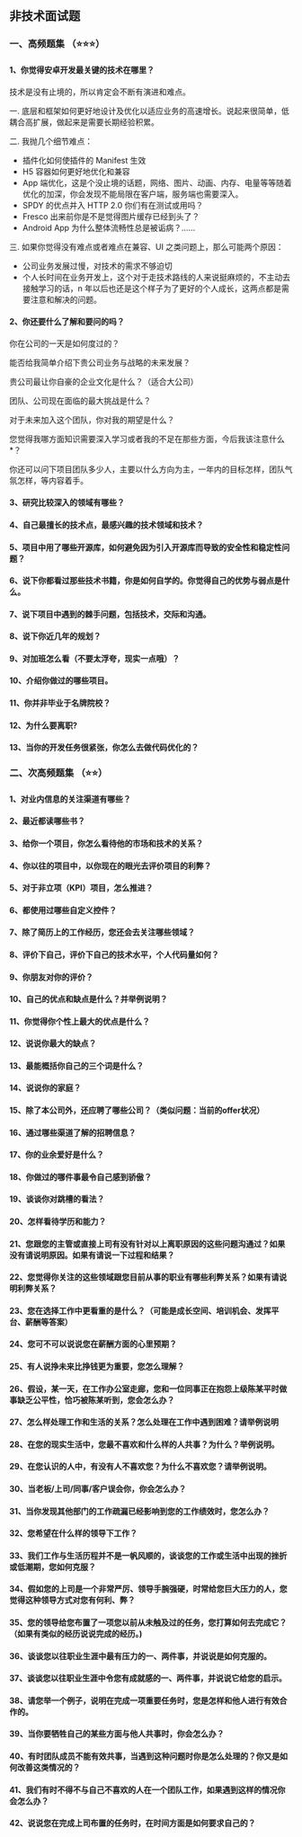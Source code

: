 ## 非技术面试题

### 一、高频题集 （⭐⭐⭐）

#### 1、你觉得安卓开发最关键的技术在哪里？

技术是没有止境的，所以肯定会不断有演进和难点。

一. 底层和框架如何更好地设计及优化以适应业务的高速增长。说起来很简单，低耦合高扩展，做起来是需要长期经验积累。

二. 我抛几个细节难点：

- 插件化如何使插件的 Manifest 生效
- H5 容器如何更好地优化和兼容
- App 端优化，这是个没止境的话题，网络、图片、动画、内存、电量等等随着优化的加深，你会发现不能局限在客户端，服务端也需要深入。
- SPDY 的优点并入 HTTP 2.0 你们有在测试或用吗？
- Fresco 出来前你是不是觉得图片缓存已经到头了？
- Android App 为什么整体流畅性总是被诟病？……

三. 如果你觉得没有难点或者难点在兼容、UI 之类问题上，那么可能两个原因：

- 公司业务发展过慢，对技术的需求不够迫切
- 个人长时间在业务开发上，这个对于走技术路线的人来说挺麻烦的，不主动去接触学习的话，n 年以后也还是这个样子为了更好的个人成长，这两点都是需要注意和解决的问题。

#### 2、你还要什么了解和要问的吗？

你在公司的一天是如何度过的？

能否给我简单介绍下贵公司业务与战略的未来发展？

贵公司最让你自豪的企业文化是什么？（适合大公司）

团队、公司现在面临的最大挑战是什么？

对于未来加入这个团队，你对我的期望是什么？

您觉得我哪方面知识需要深入学习或者我的不足在那些方面，今后我该注意什么*？

你还可以问下项目团队多少人，主要以什么方向为主，一年内的目标怎样，团队气氛怎样，等内容着手。

#### 3、研究比较深入的领域有哪些？

#### 4、自己最擅长的技术点，最感兴趣的技术领域和技术？

#### 5、项目中用了哪些开源库，如何避免因为引入开源库而导致的安全性和稳定性问题？

#### 6、说下你都看过那些技术书籍，你是如何自学的。你觉得自己的优势与弱点是什么。

#### 7、说下项目中遇到的棘手问题，包括技术，交际和沟通。

#### 8、说下你近几年的规划？

#### 9、对加班怎么看（不要太浮夸，现实一点哦）？

#### 10、介绍你做过的哪些项目。

#### 11、你并非毕业于名牌院校？

#### 12、为什么要离职?

#### 13、当你的开发任务很紧张，你怎么去做代码优化的？


### 二、次高频题集 （⭐⭐）

#### 1、对业内信息的关注渠道有哪些？
 
#### 2、最近都读哪些书？

#### 3、给你一个项目，你怎么看待他的市场和技术的关系？

#### 4、你以往的项目中，以你现在的眼光去评价项目的利弊？

#### 5、对于非立项（KPI）项目，怎么推进？

#### 6、都使用过哪些自定义控件？

#### 7、除了简历上的工作经历，您还会去关注哪些领域？

#### 8、评价下自己，评价下自己的技术水平，个人代码量如何？

#### 9、你朋友对你的评价？

#### 10、自己的优点和缺点是什么？并举例说明？

#### 11、你觉得你个性上最大的优点是什么？

#### 12、说说你最大的缺点？

#### 13、最能概括你自己的三个词是什么？

#### 14、说说你的家庭？

#### 15、除了本公司外，还应聘了哪些公司？（类似问题：当前的offer状况）

#### 16、通过哪些渠道了解的招聘信息？

#### 17、你的业余爱好是什么？

#### 18、你做过的哪件事最令自己感到骄傲？

#### 19、谈谈你对跳槽的看法？

#### 20、怎样看待学历和能力？

#### 21、您跟您的主管或直接上司有没有针对以上离职原因的这些问题沟通过？如果没有请说明原因。如果有请说一下过程和结果？

#### 22、您觉得你关注的这些领域跟您目前从事的职业有哪些利弊关系？如果有请说明利弊关系？

#### 23、您在选择工作中更看重的是什么？（可能是成长空间、培训机会、发挥平台、薪酬等答案）

#### 24、您可不可以说说您在薪酬方面的心里预期？

#### 25、有人说挣未来比挣钱更为重要，您怎么理解？

#### 26、假设，某一天，在工作办公室走廊，您和一位同事正在抱怨上级陈某平时做事缺乏公平性，恰巧被陈某听到，您会怎么办？

#### 27、怎么样处理工作和生活的关系？怎么处理在工作中遇到困难？请举例说明

#### 28、在您的现实生活中，您最不喜欢和什么样的人共事？为什么？举例说明。

#### 29、在您认识的人中，有没有人不喜欢您？为什么不喜欢您？请举例说明。

#### 30、当老板/上司/同事/客户误会你，你会怎么办？

#### 31、当你发现其他部门的工作疏漏已经影响到您的工作绩效时，您怎么办？

#### 32、您希望在什么样的领导下工作？

#### 33、我们工作与生活历程并不是一帆风顺的，谈谈您的工作或生活中出现的挫折或低潮期，您如何克服？

#### 34、假如您的上司是一个非常严厉、领导手腕强硬，时常给您巨大压力的人，您觉得这种领导方式对您有何利、弊？

#### 35、您的领导给您布置了一项您以前从未触及过的任务，您打算如何去完成它？（如果有类似的经历说说完成的经历。)

#### 36、谈谈您以往职业生涯中最有压力的一、两件事，并说说是如何克服的。

#### 37、谈谈您以往职业生涯中令您有成就感的一、两件事，并说说它给您的启示。

#### 38、请您举一个例子，说明在完成一项重要任务时，您是怎样和他人进行有效合作的。

#### 39、当你要牺牲自己的某些方面与他人共事时，你会怎么办？

#### 40、有时团队成员不能有效共事，当遇到这种问题时你是怎么处理的？你又是如何改善这类情况的？

#### 41、我们有时不得不与自己不喜欢的人在一个团队工作，如果遇到这样的情况你会怎么办？

#### 42、说说您在完成上司布置的任务时，在时间方面是如何要求自己的？







